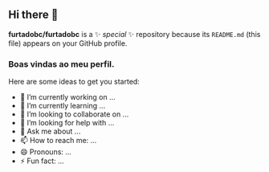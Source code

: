 ## Hi there 👋

**furtadobc/furtadobc** is a ✨ _special_ ✨ repository because its `README.md` (this file) appears on your GitHub profile.

### Boas vindas ao meu perfil.

Here are some ideas to get you started:

- 🔭 I’m currently working on ...
- 🌱 I’m currently learning ...
- 👯 I’m looking to collaborate on ...
- 🤔 I’m looking for help with ...
- 💬 Ask me about ...
- 📫 How to reach me: ...
- 😄 Pronouns: ...
- ⚡ Fun fact: ...

